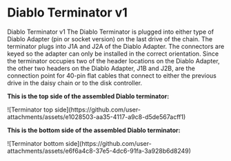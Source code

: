 # Diablo Terminator v1
Diablo Terminator v1
The Diablo Terminator is plugged into either type of Diablo Adapter (pin or socket version) on the last drive of the chain. The terminator plugs into J1A and J2A of the Diablo Adapter. The connectors are keyed so the adapter can only be installed in the correct orientation. 
Since the terminator occupies two of the header locations on the Diablo Adapter, the other two headers on the Diablo Adapter, J1B and J2B, are the connection point for 40-pin flat cables that connect to either the previous drive in the daisy chain or to the disk controller.
<p><b>This is the top side of the assembled Diablo terminator:</b></p>
![Terminator top side](https://github.com/user-attachments/assets/e1028503-aa35-4117-a9c8-d5de567acff1)
<p><b>This is the bottom side of the assembled Diablo terminator:</b></p>
![Terminator bottom side](https://github.com/user-attachments/assets/e6f6a4c8-37e5-4dc6-91fa-3a928b6d8249)
